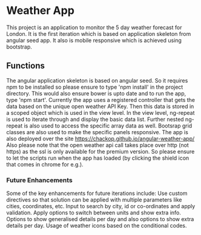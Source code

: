 # Weather App

This project is an application to monitor the 5 day weather forecast for London. 
It is the first iteration which is based on application skeleton from angular seed app. 
It also is mobile responsive which is achieved using bootstrap.

## Functions

The angular application skeleton is based on angular seed. 
So it requires npm to be installed so please ensure to type 'npm install' in the project directory. 
This would also ensure bower is upto date and to run the app, type 'npm start'.
Currently the app uses a registered controller that gets the data based on the unique open weather API Key.
Then this data is stored in a scoped object which is used in the view level.
In the view level, ng-repeat is used to iterate through and display the basic data list.
Further nested ng-repeat is also used to access the specific array data as well.
Bootsrap grid classes are also used to make the specific panels responsive.
The app is also deployed over the site https://chackop.github.io/angular-weather-app/
Also please note that the open weather api call takes place over http (not https) as the ssl is only available for the premium version.
So please ensure to let the scripts run when the app has loaded (by clicking the shield icon that comes in chrome for e.g.).

### Future Enhancements

Some of the key enhancements for future iterations include:
Use custom directives so that solution can be applied with multiple parameters like cities, coordinates, etc.
Input to search by city, id or co-ordinates and apply validation.
Apply options to switch between units and show extra info.
Options to show generalised details per day and also options to show extra details per day.
Usage of weather icons based on the conditional codes.
 
